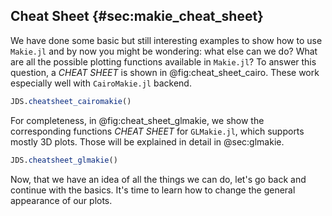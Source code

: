 ## Cheat Sheet {#sec:makie_cheat_sheet}

We have done some basic but still interesting examples to show how to use `Makie.jl` and by now you might be wondering: what else can we do?
What are all the possible plotting functions available in `Makie.jl`?
To answer this question, a _CHEAT SHEET_ is shown in @fig:cheat_sheet_cairo.
These work especially well with `CairoMakie.jl` backend.

```jl
JDS.cheatsheet_cairomakie()
```

For completeness, in @fig:cheat_sheet_glmakie, we show the corresponding functions _CHEAT SHEET_ for `GLMakie.jl`, which supports mostly 3D plots.
Those will be explained in detail in @sec:glmakie.

```jl
JDS.cheatsheet_glmakie()
```

Now, that we have an idea of all the things we can do, let's go back and continue with the basics.
It's time to learn how to change the general appearance of our plots.
